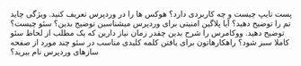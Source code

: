 پست تایپ چیست و چه کاربردی دارد؟
هوکس ها را در وردپرس تعریف کنید.
ویژگی چاید تم را توضیح دهید؟
آیا پلاگین امنیتی برای وردپرس میشناسین توضیح بدین؟
سئو چیست؟ توضیح دهید.
ووکامرس را شرح بدین
چقدر زمان نیاز دارین که یک مطلب از لحاظ سئو کاملا سبز شود؟
راهکارهاتون برای یافتن کلمه کلیدی مناسب در سئو
چند مورد از صفحه سازهای وردپرس نام ببرید؟

